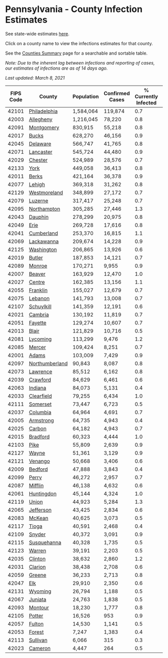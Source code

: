 # Pennsylvania - County Infection Estimates

See state-wide estimates [here](/infections/us-pa).

Click on a county name to view the infections estimates for that county.

See the [Counties Summary](/infections/summary-counties) page for a searchable and sortable table.

*Note: Due to the inherent lag between infections and reporting of cases, our estimates of infections are as of 14 days ago.*

*Last updated: March 8, 2021*

|   FIPS Code |                           County |   Population |   Confirmed Cases |   % Currently Infected |   % Total Infected |
|-------------|----------------------------------|--------------|-------------------|------------------------|--------------------|
|       42101 |     [Philadelphia](philadelphia) |    1,584,064 |           119,874 |                    0.7 |               28.6 |
|       42003 |           [Allegheny](allegheny) |    1,216,045 |            78,220 |                    0.8 |               20.1 |
|       42091 |         [Montgomery](montgomery) |      830,915 |            55,218 |                    0.8 |               23.3 |
|       42017 |                   [Bucks](bucks) |      628,270 |            46,156 |                    0.9 |               25.2 |
|       42045 |             [Delaware](delaware) |      566,747 |            41,765 |                    0.8 |               26.5 |
|       42071 |           [Lancaster](lancaster) |      545,724 |            44,480 |                    0.9 |               26.6 |
|       42029 |               [Chester](chester) |      524,989 |            28,576 |                    0.7 |               18.3 |
|       42133 |                     [York](york) |      449,058 |            36,413 |                    0.8 |               25.4 |
|       42011 |                   [Berks](berks) |      421,164 |            36,378 |                    0.9 |               29.9 |
|       42077 |                 [Lehigh](lehigh) |      369,318 |            31,262 |                    0.8 |               30.2 |
|       42129 |     [Westmoreland](westmoreland) |      348,899 |            27,172 |                    0.7 |               24.3 |
|       42079 |               [Luzerne](luzerne) |      317,417 |            25,248 |                    0.7 |               28.1 |
|       42095 |       [Northampton](northampton) |      305,285 |            27,446 |                    1.3 |               31.1 |
|       42043 |               [Dauphin](dauphin) |      278,299 |            20,975 |                    0.8 |               24.2 |
|       42049 |                     [Erie](erie) |      269,728 |            17,616 |                    0.8 |               20.1 |
|       42041 |         [Cumberland](cumberland) |      253,370 |            16,815 |                    1.1 |               20.9 |
|       42069 |         [Lackawanna](lackawanna) |      209,674 |            14,228 |                    0.9 |               23.1 |
|       42125 |         [Washington](washington) |      206,865 |            13,926 |                    0.6 |               20.7 |
|       42019 |                 [Butler](butler) |      187,853 |            14,121 |                    0.7 |               23.4 |
|       42089 |                 [Monroe](monroe) |      170,271 |             9,955 |                    0.9 |               21.3 |
|       42007 |                 [Beaver](beaver) |      163,929 |            12,470 |                    1.0 |               24.6 |
|       42027 |                 [Centre](centre) |      162,385 |            13,156 |                    1.1 |               24.1 |
|       42055 |             [Franklin](franklin) |      155,027 |            12,679 |                    0.7 |               26.4 |
|       42075 |               [Lebanon](lebanon) |      141,793 |            13,008 |                    0.7 |               30.6 |
|       42107 |         [Schuylkill](schuylkill) |      141,359 |            12,191 |                    0.6 |               27.8 |
|       42021 |               [Cambria](cambria) |      130,192 |            11,819 |                    0.7 |               27.9 |
|       42051 |               [Fayette](fayette) |      129,274 |            10,607 |                    0.7 |               25.6 |
|       42013 |                   [Blair](blair) |      121,829 |            10,716 |                    0.5 |               26.9 |
|       42081 |             [Lycoming](lycoming) |      113,299 |             9,476 |                    1.2 |               25.8 |
|       42085 |                 [Mercer](mercer) |      109,424 |             8,251 |                    0.7 |               23.3 |
|       42001 |                   [Adams](adams) |      103,009 |             7,429 |                    0.9 |               22.6 |
|       42097 | [Northumberland](northumberland) |       90,843 |             8,087 |                    0.8 |               27.4 |
|       42073 |             [Lawrence](lawrence) |       85,512 |             6,162 |                    0.8 |               22.2 |
|       42039 |             [Crawford](crawford) |       84,629 |             6,461 |                    0.6 |               23.6 |
|       42063 |               [Indiana](indiana) |       84,073 |             5,131 |                    0.4 |               18.9 |
|       42033 |         [Clearfield](clearfield) |       79,255 |             6,434 |                    1.0 |               24.7 |
|       42111 |             [Somerset](somerset) |       73,447 |             6,723 |                    0.5 |               28.5 |
|       42037 |             [Columbia](columbia) |       64,964 |             4,691 |                    0.7 |               24.2 |
|       42005 |           [Armstrong](armstrong) |       64,735 |             4,943 |                    0.4 |               23.7 |
|       42025 |                 [Carbon](carbon) |       64,182 |             4,943 |                    0.7 |               25.0 |
|       42015 |             [Bradford](bradford) |       60,323 |             4,444 |                    1.0 |               22.4 |
|       42103 |                     [Pike](pike) |       55,809 |             2,639 |                    0.9 |               17.9 |
|       42127 |                   [Wayne](wayne) |       51,361 |             3,129 |                    0.9 |               19.6 |
|       42121 |               [Venango](venango) |       50,668 |             3,406 |                    0.6 |               20.6 |
|       42009 |               [Bedford](bedford) |       47,888 |             3,843 |                    0.4 |               24.9 |
|       42099 |                   [Perry](perry) |       46,272 |             2,957 |                    0.7 |               19.6 |
|       42087 |               [Mifflin](mifflin) |       46,138 |             4,632 |                    0.6 |               31.2 |
|       42061 |         [Huntingdon](huntingdon) |       45,144 |             4,324 |                    1.0 |               30.0 |
|       42119 |                   [Union](union) |       44,923 |             5,284 |                    1.3 |               35.8 |
|       42065 |           [Jefferson](jefferson) |       43,425 |             2,834 |                    0.6 |               20.0 |
|       42083 |                 [McKean](mckean) |       40,625 |             3,073 |                    0.5 |               23.1 |
|       42117 |                   [Tioga](tioga) |       40,591 |             2,468 |                    0.4 |               18.8 |
|       42109 |                 [Snyder](snyder) |       40,372 |             3,091 |                    0.9 |               23.3 |
|       42115 |       [Susquehanna](susquehanna) |       40,328 |             1,735 |                    0.5 |               14.1 |
|       42123 |                 [Warren](warren) |       39,191 |             2,203 |                    0.5 |               17.4 |
|       42035 |               [Clinton](clinton) |       38,632 |             2,860 |                    1.2 |               23.0 |
|       42031 |               [Clarion](clarion) |       38,438 |             2,708 |                    0.6 |               22.0 |
|       42059 |                 [Greene](greene) |       36,233 |             2,713 |                    0.8 |               23.1 |
|       42047 |                       [Elk](elk) |       29,910 |             2,350 |                    0.6 |               24.1 |
|       42131 |               [Wyoming](wyoming) |       26,794 |             1,188 |                    0.5 |               13.9 |
|       42067 |               [Juniata](juniata) |       24,763 |             1,838 |                    0.5 |               24.6 |
|       42093 |               [Montour](montour) |       18,230 |             1,777 |                    0.8 |               34.8 |
|       42105 |                 [Potter](potter) |       16,526 |               953 |                    0.9 |               17.8 |
|       42057 |                 [Fulton](fulton) |       14,530 |             1,141 |                    0.5 |               24.3 |
|       42053 |                 [Forest](forest) |        7,247 |             1,383 |                    0.4 |               57.4 |
|       42113 |             [Sullivan](sullivan) |        6,066 |               315 |                    0.3 |               15.7 |
|       42023 |               [Cameron](cameron) |        4,447 |               264 |                    0.5 |               18.4 |